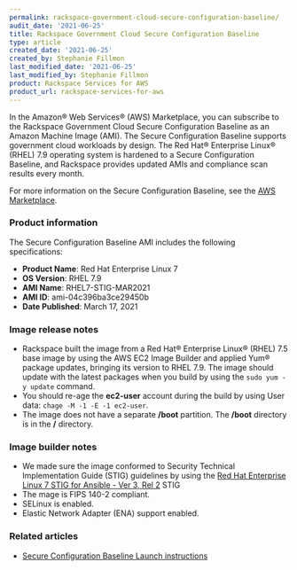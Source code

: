```yaml
---
permalink: rackspace-government-cloud-secure-configuration-baseline/
audit_date: '2021-06-25'
title: Rackspace Government Cloud Secure Configuration Baseline
type: article
created_date: '2021-06-25'
created_by: Stephanie Fillmon
last_modified_date: '2021-06-25'
last_modified_by: Stephanie Fillmon
product: Rackspace Services for AWS
product_url: rackspace-services-for-aws
---
```


In the Amazon&reg; Web Services&reg; (AWS) Marketplace, you can subscribe to
the Rackspace Government Cloud Secure Configuration Baseline as an Amazon
Machine Image (AMI). The Secure Configuration Baseline supports government cloud
workloads by design. The Red Hat&reg; Enterprise Linux&reg; (RHEL) 7.9
operating system is hardened to a Secure Configuration Baseline, and Rackspace
provides updated AMIs and compliance scan results every month.

For more information on the Secure Configuration Baseline, see the
[AWS Marketplace](https://aws.amazon.com/marketplace/pp/prodview-pplvdfmwhfqvc).

### Product information

The Secure Configuration Baseline AMI includes the following specifications:

- **Product Name**: Red Hat Enterprise Linux 7
- **OS Version**: RHEL 7.9
- **AMI Name**: RHEL7-STIG-MAR2021
- **AMI ID**: ami-04c396ba3ce29450b
- **Date Published**: March 17, 2021

### Image release notes

- Rackspace built the image from a Red Hat&reg; Enterprise Linux&reg; (RHEL) 7.5 base
  image by using the AWS EC2 Image Builder and applied Yum&reg; package updates,
  bringing its version to RHEL 7.9. The image should update with the latest packages
  when you build by using the `sudo yum -y update` command.
- You should re-age the **ec2-user** account during the build by using User data:
  `chage -M -1 -E -1 ec2-user`.
- The image does not have a separate **/boot** partition. The **/boot** directory
  is in the **/** directory.

### Image builder notes

- We made sure the image conformed to Security Technical Implementation Guide (STIG) guidelines by using the
  [Red Hat Enterprise Linux 7 STIG for Ansible - Ver 3, Rel 2](https://dl.dod.cyber.mil/wp-content/uploads/stigs/zip/U_RHEL_7_V3R2_STIG_Ansible.zip) STIG
- The mage is FIPS 140-2 compliant.
- SELinux is enabled.
- Elastic Network Adapter (ENA) support enabled.

### Related articles

- [Secure Configuration Baseline Launch instructions](/support/how-to/secure-configuration-baseline-launch-instructions/)
